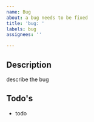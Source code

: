 ```yaml
---
name: Bug
about: a bug needs to be fixed
title: 'bug: '
labels: bug
assignees: ''

---
```


## Description ##
describe the bug

## Todo's ##
- todo
